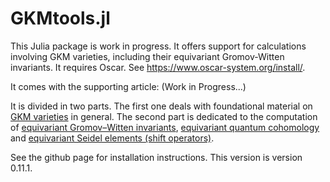 # GKMtools.jl


This Julia package is work in progress. It offers support for calculations involving GKM varieties, including their equivariant Gromov-Witten invariants. It requires Oscar. See https://www.oscar-system.org/install/.

It comes with the supporting article: (Work in Progress...)

It is divided in two parts. The first one deals with foundational material on [GKM varieties](GKM/GKM.md) in general. The second part is dedicated to the computation of [equivariant Gromov–Witten invariants](GW/GW.md), [equivariant quantum cohomology](GW/QH.md) and [equivariant Seidel elements (shift operators)](GW/SeidelElements.md).

See the github page for installation instructions.
This version is version 0.11.1.